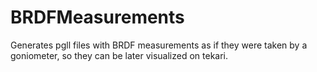 # BRDFMeasurements
 Generates pgll files with BRDF measurements as if they were taken by a goniometer, so they can be later visualized on tekari.
